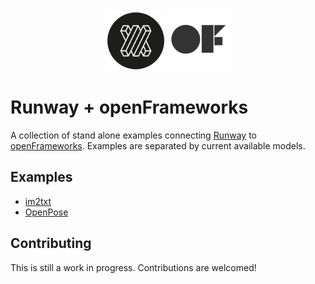 <p align="center">
  <img src="resources/runway_icon.png" width="95">
  <img src="resources/of.png" width="100">
</p>

# Runway + openFrameworks

A collection of stand alone examples connecting [Runway](https://runwayml.com/) to [openFrameworks](http://openframeworks.cc/).
Examples are separated by current available models.

## Examples

- [im2txt](/im2txt/)
- [OpenPose](/openpose/)

## Contributing

This is still a work in progress. Contributions are welcomed!

